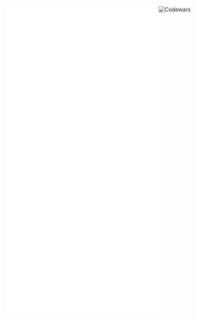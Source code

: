 [<img align="left" width="400" alt="if you see this, it means my metrics are not working" src="https://github.com/rudikrudik/rudikrudik/blob/main/github-metrics.svg">](https://github.com/rudikrudik/rudikrudik)

![Codewars](https://github.r2v.ch/codewars?user=rudik_rudik&theme=gradient_light&top_languages=true&animation=false&hide_clan=true)
